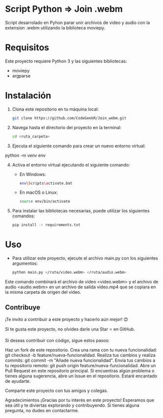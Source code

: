 # Script Python => Join .webm

Script desarrolado en Pyhon parar unir archivos de video y audio con la extension .webm utilizando la biblioteca moviepy.

# Requisitos

Este proyecto requiere Python 3 y las siguientes bibliotecas:

- moviepy
- argparse

# Instalación

1. Clona este repositorio en tu máquina local:

   ```bash copyable
   git clone https://github.com/CodeGeekR/Join_webm.git

   ```

2. Navega hasta el directorio del proyecto en la terminal:

   ```bash copyable
   cd <ruta_carpeta>
   ```

3. Ejecuta el siguiente comando para crear un nuevo entorno virtual:

python -m venv env

4. Activa el entorno virtual ejecutando el siguiente comando:

   - En Windows:

     ```bash copyable
     env\Scripts\activate.bat
     ```

   - En macOS o Linux:

     ```bash copyable
     source env/bin/activate
     ```

5. Para instalar las bibliotecas necesarias, puede utilizar los siguientes comandos:

   ```bash copyable
   pip install -r requirements.txt
   ```

# Uso

- Para utilizar este proyecto, ejecute el archivo main.py con los siguientes argumentos:

  ```bash copyable
  python main.py </ruta/video.webm> </ruta/audio.webm>
  ```

Este comando combinará el archivo de video <video.webm> y el archivo de audio <audio.webm> en un archivo de salida video.mp4 que se copiara en la misma carpeta de origen del video.

## Contribuye

¡Te invito a contribuir a este proyecto y hacerlo aún mejor! 😊

Si te gusta este proyecto, no olvides darle una Star ⭐️ en GitHub.

Si deseas contribuir con código, sigue estos pasos:

Haz un fork de este repositorio.
Crea una rama con tu nueva funcionalidad: git checkout -b feature/nueva-funcionalidad.
Realiza tus cambios y realiza commits: git commit -m "Añade nueva funcionalidad".
Envía tus cambios a tu repositorio remoto: git push origin feature/nueva-funcionalidad.
Abre un Pull Request en este repositorio principal.
Si encuentras algún problema o tienes alguna sugerencia, abre un Issue en el repositorio. Estaré encantado de ayudarte.

Comparte este proyecto con tus amigos y colegas.

Agradecimientos
¡Gracias por tu interés en este proyecto! Esperamos que sea útil y te diviertas explorando y contribuyendo. Si tienes alguna pregunta, no dudes en contactarme.
